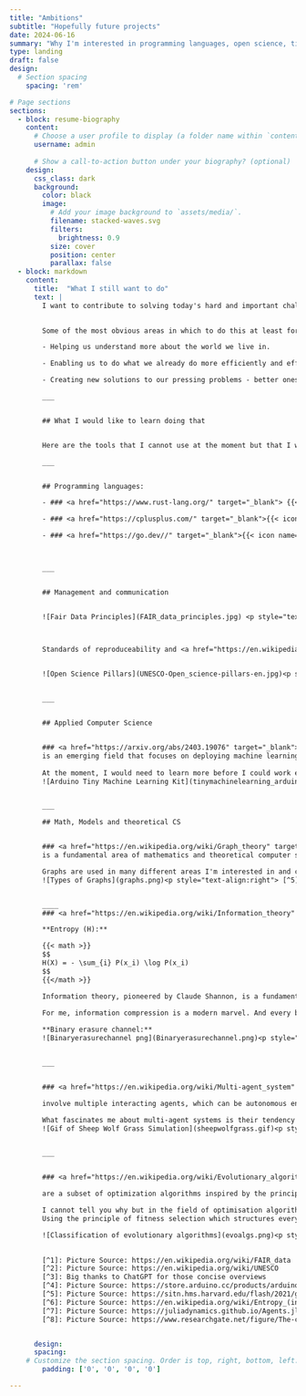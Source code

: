 ```yaml
---
title: "Ambitions"
subtitle: "Hopefully future projects"
date: 2024-06-16
summary: "Why I'm interested in programming languages, open science, tiny machine learning, and theoretical computer science"
type: landing
draft: false
design:
  # Section spacing
    spacing: 'rem'

# Page sections
sections:
  - block: resume-biography
    content:
      # Choose a user profile to display (a folder name within `content/authors/`)
      username: admin
      
      # Show a call-to-action button under your biography? (optional)
    design:
      css_class: dark
      background:
        color: black
        image:
          # Add your image background to `assets/media/`.
          filename: stacked-waves.svg
          filters:
            brightness: 0.9
          size: cover
          position: center
          parallax: false
  - block: markdown
    content:
      title:  "What I still want to do"
      text: |
        I want to contribute to solving today's hard and important challenges, preferably by writing good software in collaboration with others. 
        

        Some of the most obvious areas in which to do this at least for me are:

        - Helping us understand more about the world we live in.

        - Enabling us to do what we already do more efficiently and effectively by improving the solutions we already use.

        - Creating new solutions to our pressing problems - better ones if we already have them, or entirely new ones if we lack them.

        ___   


        ## What I would like to learn doing that


        Here are the tools that I cannot use at the moment but that I would like to familiarise myself with in order to better achieve my goals and learn what I want, ordered by area:

        ___


        ## Programming languages:

        - ### <a href="https://www.rust-lang.org/" target="_blank"> {{< icon name=\"devicon/rust\">}} Rust </a >

        - ### <a href="https://cplusplus.com/" target="_blank">{{< icon name=\"devicon/cplusplus\" >}} C++  </a >

        - ### <a href="https://go.dev//" target="_blank">{{< icon name=\"devicon/go-wordmark\" >}}  Go  </a >



        ___


        ## Management and communication


        ![Fair Data Principles](FAIR_data_principles.jpg) <p style="text-align:right"> [^1]</p>



        Standards of reproduceability and <a href="https://en.wikipedia.org/wiki/Open_science" target="_blank">  open science </a >, <a href="https://en.wikipedia.org/wiki/FAIR_data" target="_blank">  FAIR data </a > and  their correlates in commercial context. This includes, of course, practices for successful compliance with these standards such as <a href="https://makefiletutorial.com/" target="_blank">  .make-files</a >.


        ![Open Science Pillars](UNESCO-Open_science-pillars-en.jpg)<p style="text-align:right"> [^2]</p>

            
        ___


        ## Applied Computer Science


        ### <a href="https://arxiv.org/abs/2403.19076" target="_blank">  Tiny Machine Learning</a >
        is an emerging field that focuses on deploying machine learning models on resource-constrained edge devices, such as microcontrollers and sensors, commonly used in the Internet of Things (IoT). The basic premise of TinyML is to enable real-time, on-device inference with minimal power and memory consumption, thus bypassing the need for cloud connectivity and improving privacy and responsiveness. [^3] 
      
        At the moment, I would need to learn more before I could work efficiently in this area, not least a high-performance language (see above) as well as principles of embedded architectures and signal processing. I'm absolutely sure that this is a really productive direction to work in the field of AI and ML, even if not prestigious and impressive.
        ![Arduino Tiny Machine Learning Kit](tinymachinelearning_arduino.webp)<p style="text-align:right"> [^4]</p>


        ___

        ## Math, Models and theoretical CS


        ### <a href="https://en.wikipedia.org/wiki/Graph_theory" target="_blank">  Graph Theory</a >
        is a fundamental area of mathematics and theoretical computer science, studies structures called graphs, which consist of nodes (vertices) connected by edges. It provides a powerful framework for modelling relationships and interactions in complex systems. Fundamental concepts include paths, cycles, connectivity, and graph colouring. Key algorithms in graph theory include Dijkstra's algorithm for shortest paths, Kruskal's and Prim's algorithms for minimum spanning trees, and the Ford-Fulkerson algorithm for maximum flow problems. Graph theory is widely used to model real-world phenomena, such as social networks, where nodes represent individuals and edges represent relationships; transportation networks, where nodes are locations and edges are routes; and biological networks, where nodes can represent genes or proteins and edges represent interactions. These models help to optimise routes, understand social dynamics, and unravel biological processes.[^3]

        Graphs are used in many different areas I'm interested in and can even be combined with Deep Learning Models into Graph Neural Networks. I would like to learn more about them.
        ![Types of Graphs](graphs.png)<p style="text-align:right"> [^5]</p>


        ____
        ### <a href="https://en.wikipedia.org/wiki/Information_theory" target="_blank">  Information Theory</a >, <a href="https://en.wikipedia.org/wiki/Entropy_(information_theory" target="_blank">  Entropy</a >, <a href="https://en.wikipedia.org/wiki/Data_compression" target="_blank">  Compression</a >

        **Entropy (H):**

        {{< math >}}
        $$
        H(X) = - \sum_{i} P(x_i) \log P(x_i)
        $$
        {{</math >}}

        Information theory, pioneered by Claude Shannon, is a fundamental area of applied mathematics and theoretical computer science that focuses on quantifying information, encoding data, and transmitting messages efficiently. A central concept in information theory is entropy, which measures the uncertainty or randomness in a set of data and provides a limit to the best possible lossless compression. High entropy indicates more unpredictability and therefore more information content, while low entropy indicates redundancy. Compression algorithms, such as Huffman coding and Lempel-Ziv-Welch (LZW), leverage entropy to reduce the size of data without losing information. Practical applications of information theory and compression include data storage, efficient data transmission in telecommunications, image and audio compression formats such as JPEG and MP3, and error detection and correction in digital communication systems, ensuring reliable and efficient data exchange across different platforms and technologies.[^3]

        For me, information compression is a modern marvel. And every bit of Information Theory I learned to explain how it works has left me even more in awe than before. I feel really bad about not understanding how a computer works at a fundamental level and I want to change that. Information theory is one part of that knowledge. 
         
        **Binary erasure channel:** 
        ![Binaryerasurechannel png](Binaryerasurechannel.png)<p style="text-align:right"> [^6]</p>


        ___


        ### <a href="https://en.wikipedia.org/wiki/Multi-agent_system" target="_blank">  Multi-agent systems</a >

        involve multiple interacting agents, which can be autonomous entities such as robots, software programs, or individuals, each capable of independent decision-making and cooperation. Fundamental concepts in MAS include agent communication, coordination, negotiation, and distributed problem-solving. Agents in an MAS operate based on local knowledge and interactions, often leading to emergent behavior that solves complex problems more efficiently than a single agent could. Applications of MAS are diverse and include areas such as distributed artificial intelligence where they optimize logistics and supply chains, smart grid management for efficient energy distribution, and autonomous vehicle coordination for traffic management. In addition, MAS are used in the simulation and modeling of social systems, enabling better understanding and prediction of phenomena such as market dynamics, social behaviors, and ecological systems.[^3]

        What fascinates me about multi-agent systems is their tendency towards <a href="https://en.wikipedia.org/wiki/Self-organization" target="_blank">  Self-organization</a >, which I first encountered in the context of <a href="https://en.wikipedia.org/wiki/Emergence" target="_blank"> Emergence</a > in philosophy. The applications are widespread and seem to be more practical than theoretical. In my introduction to Julia class I worked on an agent-based transportation optimization problem using a graph space with <a href="https://juliadynamics.github.io/Agents.jl/stable/" target="_blank"> Agents.jl</a >. It fascinated me and is a fairly intuitive way of modeling very different real world phenomena. I would like to stress that societies at large and thus also political science and economics can be modeled this way.     
        ![Gif of Sheep Wolf Grass Simulation](sheepwolfgrass.gif)<p style="text-align:right"> [^7]</p>


        ___


        ### <a href="https://en.wikipedia.org/wiki/Evolutionary_algorithm" target="_blank"> Evolutionary Algorithms (EAs) </a>

        are a subset of optimization algorithms inspired by the principles of natural selection and genetics. These algorithms utilize a population of potential solutions, which evolve over iterations to find optimal or near-optimal solutions to complex problems. Key concepts in EAs include selection, crossover (recombination), mutation, and fitness evaluation. Selection chooses the best-performing individuals, crossover combines pairs of individuals to produce offspring, mutation introduces random changes, and fitness evaluation measures how well solutions meet the desired objectives. The applications of evolutionary algorithms are vast and include optimizing engineering designs, training neural networks, solving combinatorial problems such as the traveling salesman problem, and evolving strategies in game theory. They are particularly useful in scenarios where the search space is large, complex, and poorly understood, providing robust and adaptive solutions in fields such as bioinformatics, finance, logistics, and artificial intelligence.[^3]

        I cannot tell you why but in the field of optimisation algorithms evolutionary algorithms simply have a special place in my heart that I cannot even explain to myself. 
        Using the principle of fitness selection which structures every biological system we know, just feels beautiful and elegant to me. I think I understand the basic principles but there is surely so much more. 

        ![Classification of evolutionary algorithms](evoalgs.png)<p style="text-align:right"> [^8]</p>

        
        [^1]: Picture Source: https://en.wikipedia.org/wiki/FAIR_data
        [^2]: Picture Source: https://en.wikipedia.org/wiki/UNESCO
        [^3]: Big thanks to ChatGPT for those concise overviews
        [^4]: Picture Source: https://store.arduino.cc/products/arduino-tiny-machine-learning-kit 
        [^5]: Picture Source: https://sitn.hms.harvard.edu/flash/2021/graph-theory-101/
        [^6]: Picture Source: https://en.wikipedia.org/wiki/Entropy_(information_theory)
        [^7]: Picture Source: https://juliadynamics.github.io/Agents.jl/stable/examples/predator_prey/
        [^8]: Picture Source: https://www.researchgate.net/figure/The-classification-of-evolutionary-algorithms_fig1_324994158


      design:
      spacing:
    # Customize the section spacing. Order is top, right, bottom, left.
        padding: ['0', '0', '0', '0']

---
```

